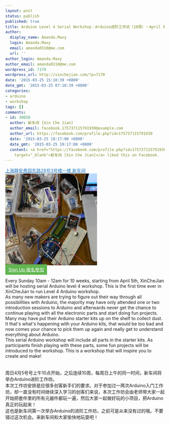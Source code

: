 ```yaml
---
layout: post
status: publish
published: true
title: Arduino Level 4 Serial Workshop｜Arduino进阶工作坊（10周）－April 5th
author:
  display_name: Amanda.Maxy
  login: Amanda.Maxy
  email: amanda0310@me.com
  url: ''
author_login: Amanda.Maxy
author_email: amanda0310@me.com
wordpress_id: 7170
wordpress_url: http://xinchejian.com/?p=7170
date: '2015-03-25 15:10:39 +0800'
date_gmt: '2015-03-25 07:10:39 +0800'
categories:
- arduino
- workshop
tags: []
comments:
- id: 30658
  author: 新车间 [Xin Che Jian]
  author_email: facebook.175737115791930@example.com
  author_url: https://facebook.com/profile.php?id=175737115791930
  date: '2015-03-25 18:17:00 +0800'
  date_gmt: '2015-03-25 10:17:00 +0800'
  content: <a href="https://facebook.com/profile.php?id=175737115791930"
    target="_blank">新车间 [Xin Che Jian]</a> liked this on Facebook.
---
```

<p><a style="color: #2578bf;" href="http://xinchejian.huodongxing.com/event/map/5244063275800" target="_blank">上海静安愚园东路28号3号楼一楼 新车间</a><br />
<a href="/uploads/2014/12/600_431999265.jpeg"><img src="/uploads/2014/12/600_431999265-290x290.jpeg" alt="600_431999265" width="290" height="290" class="aligncenter size-thumbnail wp-image-7073" /></a><br />
<a style="background-color:#62b651;color:white;border-radius:2px;cursor:pointer;font-size:14px;padding:8px 10px;" href="http://www.huodongxing.com/event/9275288201300" target="_blank" title="立即报名">Sign Up 报名参加</a><br />
<!--:en--><br />
Every Sunday 10am - 12am for 10 weeks, starting from April 5th, XinCheJian will be hosting serial Arduino level 4 workshop. This is the first time ever in XinCheJian to run Level 4 Arduino workshop.<br />
As many new makers are trying to figure out their way through all possibilities with Arduino, the majority may have only attended one or two introduction sessions to Arduino and afterwards never get the chance to continue playing with all the electronic parts and start doing fun projects. Many may have put their Arduino starter kits up on the shelf to collect dust. It that's what's happening with your Arduino kits, that would be too bad and now comes your chance to  pick them up again and really get to understand everything about Arduino.<br />
This serial Arduino workshop will include all parts in the starter kits. As participants finish playing with these parts, some fun projects will be introduced to the workshop. This is a workshop that will inspire you to create and make!<br />
<!--:--><br />
<!--:zh--><br />
周日4月5号号上午10点开始，之后连续10周，每周日上午的同一时间，新车间将举办Arduino进阶工作坊。<br />
本次工作坊安排是应很多创客新手们的要求。对于参加过一两次Arduino入门工作坊，却一直没有时间继续深入学习的创客们来说，本次工作坊会由老师带大家一起开始把套件里的所有元器件都玩一遍，然后大家一起做好玩的小项目，把Arduino真正的玩起来！<br />
这也是新车间第一次举办Arduino的进阶工作坊，之前可是从来没有过的哦。不要错过这次机会。来新车间和大家愉快地玩耍吧！<br />
<!--:--></p>
